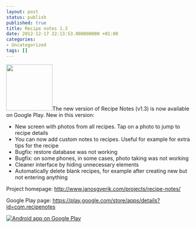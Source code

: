 ```yaml
---
layout: post
status: publish
published: true
title: Recipe notes 1.3
date: 2012-12-17 22:13:53.000000000 +01:00
categories:
- Uncategorized
tags: []
---
```

<img class="alignright" title="RecipeNotes" alt="" src="https://lh5.ggpht.com/2uWBuuaZn5UJnCwTDhk2CZVZQVtev_gH55heQAqLw7yh-96lAO-YqZq_UX9qh3f_oQhC=w124" width="124" height="124" />The new version of Recipe Notes (v1.3) is now available on Google Play. New in this version:
<ul>
	<li>New screen with photos from all recipes. Tap on a photo to jump to recipe details</li>
	<li>You can now add custom notes to recipes. Useful for example for extra tips for the recipe</li>
	<li>Bugfix: restore database was not working</li>
	<li>Bugfix: on some phones, in some cases, photo taking was not working</li>
	<li>Cleaner interface by hiding unnecessary elements</li>
	<li>Automatically delete blank recipes, for example after creating new but not entering anything</li>
</ul>
Project homepage: <a href="http://www.janosgyerik.com/projects/recipe-notes/">http://www.janosgyerik.com/projects/recipe-notes/</a>

Google Play page: <a href="https://play.google.com/store/apps/details?id=com.recipenotes">https://play.google.com/store/apps/details?id=com.recipenotes</a>

<a href="http://play.google.com/store/apps/details?id=com.recipenotes"><img alt="Android app on Google Play" src="http://www.android.com/images/brand/android_app_on_play_logo_large.png" /></a>
